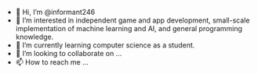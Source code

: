 - 👋 Hi, I’m @informant246
- 👀 I’m interested in independent game and app development, small-scale implementation of machine learning and AI, and general programming knowledge.
- 🌱 I’m currently learning computer science as a student.
- 💞️ I’m looking to collaborate on ...
- 📫 How to reach me ...

<!---
informant246/informant246 is a ✨ special ✨ repository because its `README.md` (this file) appears on your GitHub profile.
You can click the Preview link to take a look at your changes.
--->

